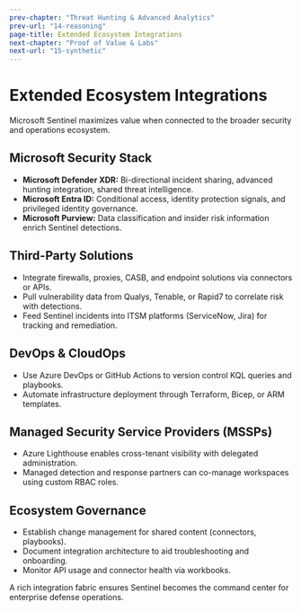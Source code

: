 ```yaml
---
prev-chapter: "Threat Hunting & Advanced Analytics"
prev-url: "14-reasoning"
page-title: Extended Ecosystem Integrations
next-chapter: "Proof of Value & Labs"
next-url: "15-synthetic"
---
```


# Extended Ecosystem Integrations

Microsoft Sentinel maximizes value when connected to the broader security and operations ecosystem.

## Microsoft Security Stack

- **Microsoft Defender XDR:** Bi-directional incident sharing, advanced hunting integration, shared threat intelligence.
- **Microsoft Entra ID:** Conditional access, identity protection signals, and privileged identity governance.
- **Microsoft Purview:** Data classification and insider risk information enrich Sentinel detections.

## Third-Party Solutions

- Integrate firewalls, proxies, CASB, and endpoint solutions via connectors or APIs.
- Pull vulnerability data from Qualys, Tenable, or Rapid7 to correlate risk with detections.
- Feed Sentinel incidents into ITSM platforms (ServiceNow, Jira) for tracking and remediation.

## DevOps & CloudOps

- Use Azure DevOps or GitHub Actions to version control KQL queries and playbooks.
- Automate infrastructure deployment through Terraform, Bicep, or ARM templates.

## Managed Security Service Providers (MSSPs)

- Azure Lighthouse enables cross-tenant visibility with delegated administration.
- Managed detection and response partners can co-manage workspaces using custom RBAC roles.

## Ecosystem Governance

- Establish change management for shared content (connectors, playbooks).
- Document integration architecture to aid troubleshooting and onboarding.
- Monitor API usage and connector health via workbooks.

A rich integration fabric ensures Sentinel becomes the command center for enterprise defense operations.
